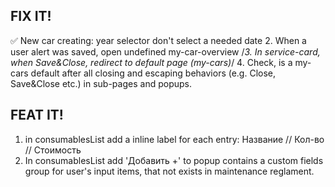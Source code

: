 ## FIX IT! ##
✅ New car creating: year selector don't select a needed date
2. When a user alert was saved, open undefined my-car-overview
/*3. In service-card, when Save&Close, redirect to default page (my-cars)*/
4. Check, is a my-cars default after all closing and escaping behaviors (e.g. Close, Save&Close etc.) in sub-pages and popups.
## FEAT IT! ##
1. in consumablesList add a inline label for each entry: Название // Кол-во // Стоимость
2. In consumablesList add 'Добавить +' to popup contains a custom fields group for user's input items, that not exists in maintenance reglament.